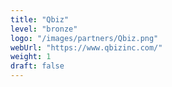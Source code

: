 ```yaml
---
title: "Qbiz"
level: "bronze"
logo: "/images/partners/Qbiz.png"
webUrl: "https://www.qbizinc.com/"
weight: 1
draft: false
---
```

